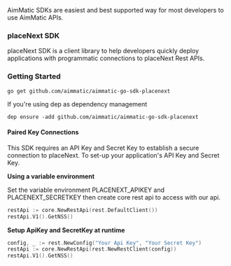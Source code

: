 AimMatic SDKs are easiest and best supported way for most developers to use AimMatic APIs.

### placeNext SDK ###

placeNext SDK is a client library to help developers quickly deploy applications with programmatic connections to placeNext Rest APIs.

### Getting Started ###

```
go get github.com/aimmatic/aimmatic-go-sdk-placenext
```

If you're using dep as dependency management

```
dep ensure -add github.com/aimmatic/aimmatic-go-sdk-placenext
```

#### Paired Key Connections ####

This SDK requires an API Key and Secret Key to establish a secure connection to placeNext.
To set-up your application's API Key and Secret Key.

**Using a variable environment**

Set the variable environment PLACENEXT_APIKEY and PLACENEXT_SECRETKEY then
create core rest api to access with our api.

```go
restApi := core.NewRestApi(rest.DefaultClient())
restApi.V1().GetNSS()
```

**Setup ApiKey and SecretKey at runtime**

```go
config, _ := rest.NewConfig("Your Api Key", "Your Secret Key")
restApi := core.NewRestApi(rest.NewRestClient(config))
restApi.V1().GetNSS()
```